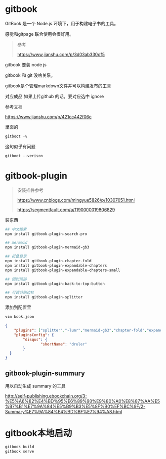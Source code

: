 # gitbook



GitBook 是一个 Node.js 环境下，用于构建电子书的工具。

感觉和gitpage 联合使用会很好用。



> 参考
>
> https://www.jianshu.com/p/3d03ab330df5



gitbook 要装 node js

gitbook 和 git 没啥关系，

gitbook是个管理markdown文件并可以构建发布的工具



对应成品 如果上传github 的话，要对应选中 ignore



参考文档

https://www.jianshu.com/p/421cc442f06c



里面的

```powershell
gitboot -v 
```

这句似乎有问题



```powershell
gitboot --verison
```







# gitbook-plugin

> 安装插件参考
>
> https://www.cnblogs.com/mingyue5826/p/10307051.html
>
> https://segmentfault.com/a/1190000019806829



装东西

```sh
## 中文搜索
npm install gitbook-plugin-search-pro

## mermaid
npm install gitbook-plugin-mermaid-gb3

## 折叠目录
npm install gitbook-plugin-chapter-fold
npm install gitbook-plugin-expandable-chapters
npm install gitbook-plugin-expandable-chapters-small

## 回到顶部
npm install gitbook-plugin-back-to-top-button

## 可调节侧边栏
npm install gitbook-plugin-splitter

```



添加到配置里

```sh
vim book.json

```

```json
{
    "plugins": ["splitter","-lunr","mermaid-gb3","chapter-fold","expandable-chapters","expandable-chapters-small","-search", "search-pro","back-to-top-button"],
    "pluginsConfig": {
        "disqus": {
                "shortName": "druler"
        }
  }
}
```





## gitbook-plugin-summury

用以自动生成 summary 的工具



http://self-publishing.ebookchain.org/3-%E5%A6%82%E4%BD%95%E6%89%93%E9%80%A0%E8%87%AA%E5%B7%B1%E7%9A%84%E5%B9%B3%E5%8F%B0%EF%BC%9F/2-Summary%E7%9A%84%E4%BD%BF%E7%94%A8.html







# gitbook本地启动

```sh
gitbook build
gitbook serve
```







